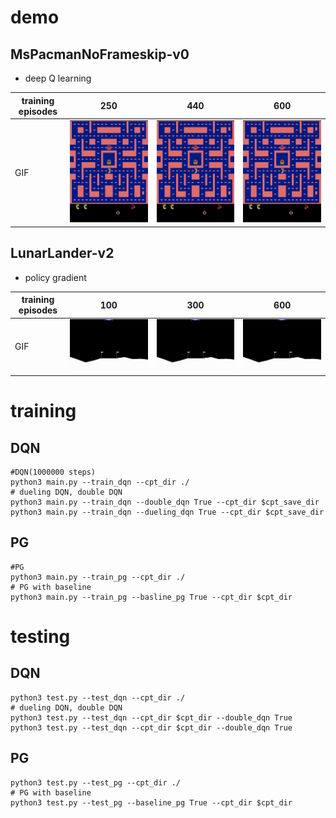 # demo

## MsPacmanNoFrameskip-v0
* deep Q learning

|training episodes |250 | 440 | 600|
| --- | --------- | ------ | ------- | 
| GIF|<img src="./video/dqn250/combine.gif" width="500"> |<img src="video/dqn440/combine.gif" width="500"> | <img src="./video/dqn600/combine.gif" width="500">|

## LunarLander-v2
* policy gradient

|training episodes |100 | 300 | 600|
| --- | --------- | ------ | ------- | 
| GIF|<img src="./video/pgepisode100/combine.gif" width="500"> |<img src="video/pgepisode300/combine.gif" width="500"> | <img src="./video/pgepisode600/combine.gif" width="500">|


# training 
## DQN 
```
#DQN(1000000 steps)
python3 main.py --train_dqn --cpt_dir ./
# dueling DQN, double DQN
python3 main.py --train_dqn --double_dqn True --cpt_dir $cpt_save_dir
python3 main.py --train_dqn --dueling_dqn True --cpt_dir $cpt_save_dir
```
## PG
```
#PG
python3 main.py --train_pg --cpt_dir ./
# PG with baseline
python3 main.py --train_pg --basline_pg True --cpt_dir $cpt_dir
```
# testing
## DQN
```
python3 test.py --test_dqn --cpt_dir ./
# dueling DQN, double DQN
python3 test.py --test_dqn --cpt_dir $cpt_dir --double_dqn True
python3 test.py --test_dqn --cpt_dir $cpt_dir --double_dqn True
```
## PG
```
python3 test.py --test_pg --cpt_dir ./
# PG with baseline
python3 test.py --test_pg --baseline_pg True --cpt_dir $cpt_dir
```





